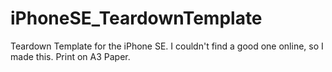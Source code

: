 # iPhoneSE_TeardownTemplate
Teardown Template for the iPhone SE. I couldn't find a good one online, so I made this. Print on A3 Paper. 
